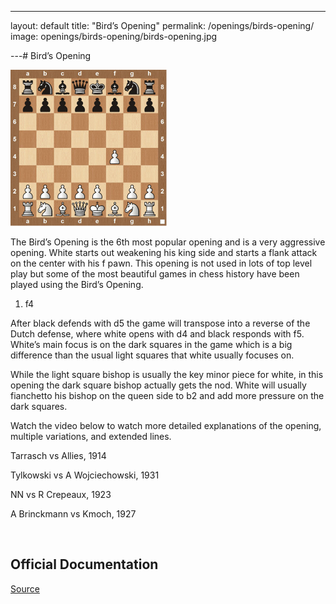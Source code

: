 ---
layout: default
title: "Bird’s Opening"
permalink: /openings/birds-opening/
image: openings/birds-opening/birds-opening.jpg

---# Bird’s Opening


![Bird’s Opening](openings/birds-opening/birds-opening.jpg)


The Bird’s Opening is the 6th most popular opening and is a very aggressive opening. White starts out weakening his king side and starts a flank attack on the center with his f pawn. This opening is not used in lots of top level play but some of the most beautiful games in chess history have been played using the Bird’s Opening.

1. f4

After black defends with d5 the game will transpose into a reverse of the Dutch defense, where white opens with d4 and black responds with f5. White’s main focus is on the dark squares in the game which is a big difference than the usual light squares that white usually focuses on.

While the light square bishop is usually the key minor piece for white, in this opening the dark square bishop actually gets the nod. White will usually fianchetto his bishop on the queen side to b2 and add more pressure on the dark squares.

Watch the video below to watch more detailed explanations of the opening, multiple variations, and extended lines.






Tarrasch vs Allies, 1914

Tylkowski vs A Wojciechowski, 1931

NN vs R Crepeaux, 1923

A Brinckmann vs Kmoch, 1927

 


## Official Documentation
[Source](https://www.thechesswebsite.com/birds-opening/)

